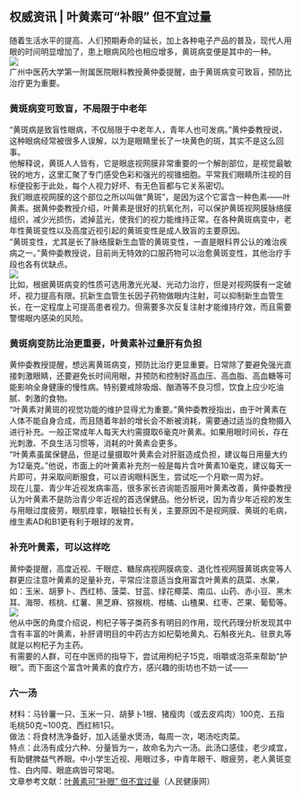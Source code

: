 ## 权威资讯 | 叶黄素可“补眼” 但不宜过量  
随着生活水平的提高、人们预期寿命的延长，加上各种电子产品的普及，现代人用眼的时间明显增加了，患上眼病风险也相应增多，黄斑病变便是其中的一种。  
![](http://cdncms.v-keep.cn/wp-content/uploads/2020/01/u23289777391584179508fm26gp0.jpg)  
广州中医药大学第一附属医院眼科教授黄仲委提醒，由于黄斑病变可致盲，预防比治疗更为重要。  
### 黄斑病变可致盲，不局限于中老年  
“黄斑病是致盲性眼病，不仅局限于中老年人，青年人也可发病。”黄仲委教授说，这种眼病经常被很多人误解，以为是眼睛里长了一块黄色的斑，其实不是这么回事。  
他解释说，黄斑人人皆有，它是眼底视网膜非常重要的一个解剖部位，是视觉最敏锐的地方，这里汇聚了专门感受色彩和强光的视锥细胞。平常我们眼睛所注视的目标便投影于此处，每个人视力好坏、有无色盲都与它关系密切。  
我们眼底视网膜的这个部位之所以叫做“黄斑”，是因为这个它富含一种色素——叶黄素。据黄仲委教授介绍，叶黄素是很好的抗氧化剂，可以保护黄斑视网膜脉络膜组织，减少光损伤，滤掉蓝光，使我们的视力能维持正常。在各种黄斑病变中，老年性黄斑变性以及高度近视引起的黄斑变性是成人致盲的主要原因。  
“黄斑变性，尤其是长了脉络膜新生血管的黄斑变性，一直是眼科界公认的难治疾病之一。”黄仲委教授说，目前尚无特效的口服药物可以治愈黄斑变性，其他治疗手段也各有优缺点。  
![](http://cdncms.v-keep.cn/wp-content/uploads/2020/01/timg-73.jpg)  
比如，根据黄斑病变的性质可选用激光光凝、光动力治疗，但是对视网膜有一定破坏，视力提高有限。抗新生血管生长因子药物做眼内注射，可以抑制新生血管生长，在一定程度上可提高患者视力。但需要多次反复注射才能维持疗效，而且需要警惕眼内感染的风险。  
### 黄斑病变防比治更重要，叶黄素补过量肝有负担  
黄仲委教授提醒，想远离黄斑病变，预防比治疗更显重要。日常除了要避免强光直接刺激眼睛，还要避免长时间用眼，并预防和控制好高血压、高血脂、高血糖等可能影响全身健康的慢性病。特别要戒除吸烟、酗酒等不良习惯，饮食上应少吃油腻、刺激的食物。  
“叶黄素对黄斑的视觉功能的维护显得尤为重要。”黄仲委教授指出，由于叶黄素在人体不能自身合成，而且随着年龄的增长会不断被消耗，需要通过适当的食物摄入进行补充。一般正常成年人每天大约需摄取6毫克叶黄素。如果用眼时间长，存在光刺激、不良生活习惯等，消耗的叶黄素会更多。  
“叶黄素虽属保健品，但是过量摄取叶黄素会对肝脏造成负担，建议每日用量大约为12毫克。”他说，市面上的叶黄素补充剂一般是每片含叶黄素10毫克，建议每天一片即可，并采取间断服食，可以咨询眼科医生，尝试吃一个月歇一周为好。  
现在儿童、青少年近视发病率高，很多家长咨询能否服用叶黄素改善，黄仲委教授认为叶黄素不是防治青少年近视的首选保健品。他分析说，因为青少年近视的发生与用眼过度疲劳，眼肌痉挛，眼轴拉长有关，主要原因不是视网膜、黄斑的毛病，维生素AD和B1更有利于眼球的发育。  
### 补充叶黄素，可以这样吃  
黄仲委提醒，高度近视、干眼症、糖尿病视网膜病变、退化性视网膜黄斑病变等人群更应注意叶黄素的足量补充，平常应注意适当食用富含叶黄素的蔬菜、水果，如：玉米、胡萝卜、西红柿、菠菜、甘蓝、绿花椰菜、南瓜、山药、赤小豆、黑木耳、海带、核桃、红薯、黑芝麻、猕猴桃、柑橘、山楂果、红枣、芒果、葡萄等。  
![](http://cdncms.v-keep.cn/wp-content/uploads/2020/01/332-1-1024x576.jpg)  
他从中医的角度介绍说，枸杞子等子类药多有明目的作用，现代药理分析发现其中含有丰富的叶黄素，补肝肾明目的中药古方如杞菊地黄丸、石斛夜光丸、驻景丸等就是以枸杞子为主药。  
有需要的人群，可在中医师的指导下，尝试用枸杞子15克，咀嚼或泡茶来帮助“护眼”。而下面这个富含叶黄素的食疗方，感兴趣的街坊也不妨一试——  
### 六一汤  
材料：马铃薯一只、玉米一只、胡萝卜1根、猪瘦肉（或去皮鸡肉）100克、五指毛桃50克~100克、西红柿1只。  
做法：将食材洗净备好，加入适量水煲汤，每周一次，喝汤吃肉菜。  
特点：此汤有成分六种、分量皆为一，故命名为六一汤。此汤口感佳，老少咸宜，有助健脾益气养眼。中小学生近视、用眼过多，中青年眼干、眼疲劳，老人黄斑变性、白内障、眼底病皆可常喝。  
文章参考文献：<a href="http://health.people.com.cn/n1/2018/1223/c14739-30482564.html">叶黄素可“补眼”&nbsp;但不宜过量</a>（人民健康网）  
